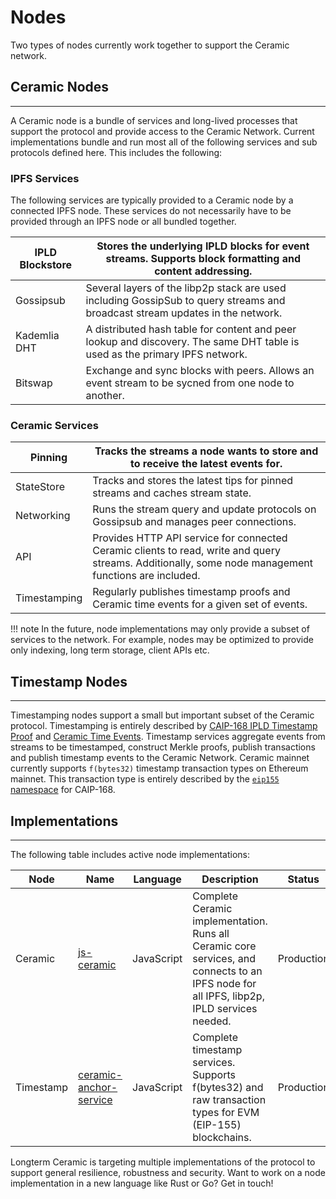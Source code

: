 # Nodes

Two types of nodes currently work together to support the Ceramic network.

## Ceramic Nodes

---

A Ceramic node is a bundle of services and long-lived processes that support the protocol and provide access to the Ceramic Network. Current implementations bundle and run most all of the following services and sub protocols defined here. This includes the following:

### IPFS Services

The following services are typically provided to a Ceramic node by a connected IPFS node. These services do not necessarily have to be provided through an IPFS node or all bundled together.

| IPLD Blockstore | Stores the underlying IPLD blocks for event streams. Supports block formatting and content addressing.  |
| --- | --- |
| Gossipsub | Several layers of the libp2p stack are used including GossipSub to query streams and broadcast stream updates in the network. |
| Kademlia DHT | A distributed hash table for content and peer lookup and discovery. The same DHT table is used as the primary IPFS network.  |
| Bitswap | Exchange and sync blocks with peers. Allows an event stream to be sycned from one node to another. |

### Ceramic Services

| Pinning | Tracks the streams a node wants to store and to receive the latest events for.  |
| --- | --- |
| StateStore | Tracks and stores the latest tips for pinned streams and caches stream state.  |
| Networking | Runs the stream query and update protocols on Gossipsub and manages peer connections.  |
| API | Provides HTTP API service for connected Ceramic clients to read, write and query streams. Additionally, some node management functions are included.  |
| Timestamping | Regularly publishes timestamp proofs and Ceramic time events for a given set of events.  |

!!! note
    In the future, node implementations may only provide a subset of services to the network. For example, nodes may be optimized to provide only indexing, long term storage, client APIs etc.

## Timestamp Nodes

---

Timestamping nodes support a small but important subset of the Ceramic protocol. Timestamping is entirely described by [CAIP-168 IPLD Timestamp Proof](https://github.com/ChainAgnostic/CAIPs/blob/master/CAIPs/caip-168.md) and [Ceramic Time Events](../streams/event-log.md).  Timestamp services aggregate events from streams to be timestamped, construct Merkle proofs, publish transactions and publish timestamp events to the Ceramic Network. Ceramic mainnet currently supports `f(bytes32)`  timestamp transaction types on Ethereum mainnet. This transaction type is entirely described by the [`eip155` namespace](https://github.com/ChainAgnostic/namespaces/blob/main/eip155/caip168.md) for CAIP-168. 

## Implementations

---

The following table includes active node implementations:

| Node | Name | Language | Description | Status | Maintainer |
| --- | --- | --- | --- | --- | --- |
| Ceramic | [js-ceramic](https://github.com/ceramicnetwork/js-ceramic/) | JavaScript | Complete Ceramic implementation. Runs all Ceramic core services, and connects to an IPFS node for all IPFS, libp2p, IPLD services needed.  | Production | 3Box Labs |
| Timestamp | [ceramic-anchor-service](https://github.com/ceramicnetwork/ceramic-anchor-service) | JavaScript | Complete timestamp services. Supports f(bytes32) and raw transaction types for EVM (EIP-155) blockchains.  | Production | 3Box Labs |

Longterm Ceramic is targeting multiple implementations of the protocol to support general resilience, robustness and security. Want to work on a node implementation in a new language like Rust or Go? Get in touch!
